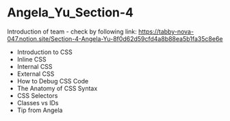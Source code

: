 # Angela_Yu_Section-4
Introduction of team - check by following link: https://tabby-nova-047.notion.site/Section-4-Angela-Yu-8f0d62d59cfd4a8b88ea5b1fa35c8e6e
- Introduction to CSS
- Inline CSS
- Internal CSS
- External CSS
- How to Debug CSS Code
- The Anatomy of CSS Syntax
- CSS Selectors
- Classes vs IDs
- Tip from Angela
